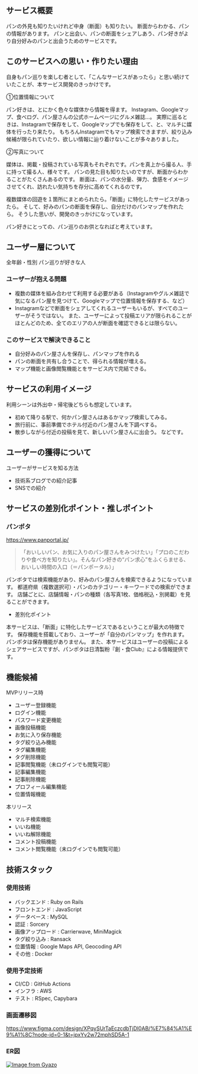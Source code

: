 ## サービス概要
パンの外見も知りたいけれど中身（断面）も知りたい。
断面からわかる、パンの情報があります。
パンと出会い、パンの断面をシェアしあう、パン好きがより自分好みのパンと出会うためのサービスです。

## このサービスへの思い・作りたい理由
自身もパン巡りを楽しむ者として、「こんなサービスがあったら」と思い続けていたことが、本サービス開発のきっかけです。

①位置情報について

パン好きは、とにかく色々な媒体から情報を得ます。
Instagram、Googleマップ、食べログ、パン屋さんの公式ホームページにグルメ雑誌…。
実際に巡るときは、Instagramで保存をして、Googleマップでも保存をして、と、マルチに媒体を行ったり来たり。
もちろんInstagramでもマップ検索できますが、絞り込み候補が限られていたり、欲しい情報に辿り着けないことが多々ありました。

②写真について

媒体は、掲載・投稿されている写真もそれぞれです。パンを真上から撮る人、手に持って撮る人、様々です。
パンの見た目も知りたいのですが、断面からわかることがたくさんあるのです。
断面は、パンの水分量、弾力、食感をイメージさせてくれ、訪れたい気持ちを存分に高めてくれるのです。

複数媒体の回遊を１箇所にまとめられたら。「断面」に特化したサービスがあったら。
そして、好みのパンの断面を保存し、自分だけのパンマップを作れたら。
そうした思いが、開発のきっかけになっています。

パン好きにとっての、パン巡りのお供となればと考えています。

## ユーザー層について
全年齢・性別
パン巡りが好きな人

### ユーザーが抱える問題
- 複数の媒体を組み合わせて利用する必要がある（Instagramやグルメ雑誌で気になるパン屋を見つけて、Googleマップで位置情報を保存する、など）
- Instagramなどで断面をシェアしてくれるユーザーもいるが、すべてのユーザーがそうではない。
また、ユーザーによって投稿エリアが限られることがほとんどのため、全てのエリアの人が断面を確認できるとは限らない。

### このサービスで解決できること
- 自分好みのパン屋さんを保存し、パンマップを作れる
- パンの断面を共有し合うことで、得られる情報が増える。
- マップ機能と画像閲覧機能とをサービス内で完結できる。

## サービスの利用イメージ
利用シーンは外出中・帰宅後どちらも想定しています。

- 初めて降りる駅で、何かパン屋さんはあるかマップ検索してみる。
- 旅行前に、事前準備でホテル付近のパン屋さんを下調べする。
- 散歩しながら付近の投稿を見て、新しいパン屋さんに出会う。
などです。

## ユーザーの獲得について

ユーザーがサービスを知る方法
- 技術系ブログでの紹介記事
- SNSでの紹介

## サービスの差別化ポイント・推しポイント
### パンポタ
https://www.panportal.jp/

> 「おいしいパン、お気に入りのパン屋さんをみつけたい」「プロのこだわりや食べ方を知りたい」。そんなパン好きの“パン求心”をふくらませる、おいしい時間の入口（＝パンポータル）」

パンポタでは検索機能があり、好みのパン屋さんを検索できるようになっています。
都道府県（複数選択可）・パンのカテゴリー・キーワードでの検索ができます。
店舗ごとに、店舗情報・パンの種類（各写真1枚、価格税込・別掲載）を見ることができます。

- 差別化ポイント
  
本サービスは、「断面」に特化したサービスであるということが最大の特徴です。
保存機能を搭載しており、ユーザーが「自分のパンマップ」を作れます。パンポタは保存機能がありません。
また、本サービスはユーザーの投稿によるシェアサービスですが、パンポタは日清製粉『創・食Club』による情報提供です。

## 機能候補
MVPリリース時
- ユーザー登録機能
- ログイン機能
- パスワード変更機能
- 画像投稿機能
- お気に入り保存機能
- タグ絞り込み機能
- タグ編集機能
- タグ削除機能
- 記事閲覧機能（未ログインでも閲覧可能）
- 記事編集機能
- 記事削除機能
- プロフィール編集機能
- 位置情報機能

本リリース
- マルチ検索機能
- いいね機能
- いいね解除機能
- コメント投稿機能
- コメント閲覧機能（未ログインでも閲覧可能）

## 技術スタック
### 使用技術
- バックエンド : Ruby on Rails
- フロントエンド : JavaScript
- データベース : MySQL
- 認証 : Sorcery
- 画像アップロード : Carrierwave, MiniMagick
- タグ絞り込み : Ransack
- 位置情報 : Google Maps API, Geocoding API
- その他 : Docker
### 使用予定技術
- CI/CD : GitHub Actions
- インフラ : AWS
- テスト : RSpec, Capybara

### 画面遷移図
https://www.figma.com/design/XPqySUrTaEczcdbTjDl0AB/%E7%84%A1%E9%A1%8C?node-id=0-1&t=jpxYv2w72mphSD5A-1

### ER図
[![Image from Gyazo](https://i.gyazo.com/a5a43879cd74acd5c0910cde5fd561af.png)](https://gyazo.com/a5a43879cd74acd5c0910cde5fd561af)